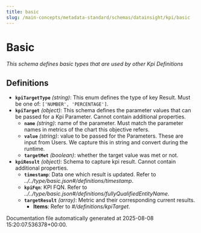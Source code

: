 ```yaml
---
title: basic
slug: /main-concepts/metadata-standard/schemas/datainsight/kpi/basic
---
```


# Basic

*This schema defines basic types that are used by other Kpi Definitions*

## Definitions

- **`kpiTargetType`** *(string)*: This enum defines the type of key Result. Must be one of: `['NUMBER', 'PERCENTAGE']`.
- **`kpiTarget`** *(object)*: This schema defines the parameter values that can be passed for a Kpi Parameter. Cannot contain additional properties.
  - **`name`** *(string)*: name of the parameter. Must match the parameter names in metrics of the chart this objective refers.
  - **`value`** *(string)*: value to be passed for the Parameters. These are input from Users. We capture this in string and convert during the runtime.
  - **`targetMet`** *(boolean)*: whether the target value was met or not.
- **`kpiResult`** *(object)*: Schema to capture kpi result. Cannot contain additional properties.
  - **`timestamp`**: Data one which result is updated. Refer to *../../type/basic.json#/definitions/timestamp*.
  - **`kpiFqn`**: KPI FQN. Refer to *../../type/basic.json#/definitions/fullyQualifiedEntityName*.
  - **`targetResult`** *(array)*: Metric and their corresponding current results.
    - **Items**: Refer to *#/definitions/kpiTarget*.


Documentation file automatically generated at 2025-08-08 15:20:07.536378+00:00.
